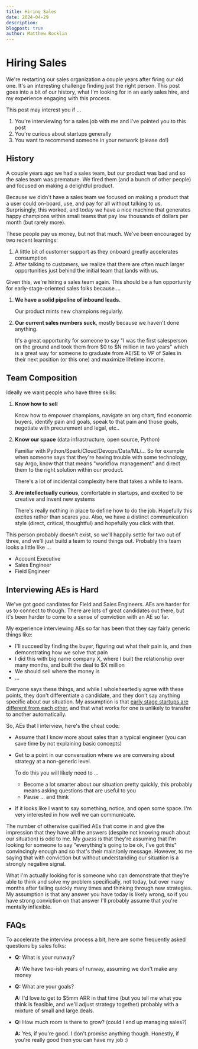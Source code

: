 ```yaml
---
title: Hiring Sales
date: 2024-04-29
description:
blogpost: true
author: Matthew Rocklin
---
```


Hiring Sales
============

We're restarting our sales organization a couple years after firing our old
one.  It's an interesting challenge finding just the right person.  This post
goes into a bit of our history, what I'm looking for in an early sales hire,
and my experience engaging with this process.

This post may interest you if ...

1.  You're interviewing for a sales job with me and I've pointed you to this post
2.  You're curious about startups generally
3.  You want to recommend someone in your network (please do!)

History
-------

A couple years ago we had a sales team, but our product was bad and so the
sales team was premature.  We fired them (and a bunch of other people) and
focused on making a delightful product.

Because we didn't have a sales team we focused on making a product that a user
could on-board, use, and pay for all without talking to us.  Surprisingly, this
worked, and today we have a nice machine that generates happy champions within
small teams that pay low thousands of dollars per month (but rarely more).

These people pay us money, but not that much.  We've been encouraged by two
recent learnings:

1.  A little bit of customer support as they onboard greatly accelerates consumption
2.  After talking to customers, we realize that there are often much larger
    opportunities just behind the initial team that lands with us.

Given this, we're hiring a sales team again.  This should be a fun opportunity
for early-stage-oriented sales folks because ...

1.  **We have a solid pipeline of inbound leads.**

    Our product mints new champions regularly.

2.  **Our current sales numbers suck**, mostly because we haven't done anything.

    It's a great opportunity for someone to say "I was the first salesperson on
    the ground and took them from $0 to $N million in two years" which is a
    great way for someone to graduate from AE/SE to VP of Sales in their next
    position (or this one) and maximize lifetime income.

Team Composition
----------------

Ideally we want people who have three skills:

1.  **Know how to sell**

    Know how to empower champions, navigate an org chart, find economic
    buyers, identify pain and goals, speak to that pain and those goals,
    negotiate with precurement and legal, etc..

2.  **Know our space** (data infrastructure, open source, Python)

    Familiar with Python/Spark/Cloud/Devops/Data/ML/...  So for example when
    someone says that they're having trouble with some technology, say Argo,
    know that that means "workflow management" and direct them to the right
    solution within our product.

    There's a lot of incidental complexity here that takes a while to learn.

3.  **Are intellectually curious**, comfortable in startups,  and excited to be
    creative and invent new systems

    There's really nothing in place to define how to do the job.  Hopefully
    this excites rather than scares you.  Also, we have a distinct
    communication style (direct, critical, thoughtful) and hopefully you click
    with that.

This person probably doesn't exist, so we'll happily settle for two out of
three, and we'll just build a team to round things out.  Probably this team
looks a little like ...

-  Account Executive
-  Sales Engineer
-  Field Engineer

Interviewing AEs is Hard
------------------------

We've got good candiates for Field and Sales Engineers.  AEs are harder for us
to connect to though.  There are lots of great candidates out there, but it's
been harder to come to a sense of conviction with an AE so far.

My experience interviewing AEs so far has been that they say fairly generic
things like:

-  I'll succeed by finding the buyer, figuring out what their pain is, and then
   demonstrating how we solve that pain
-  I did this with big name company X, where I built the relationship over many
   months, and built the deal to $X million
-  We should sell where the money is
-  ...

Everyone says these things, and while I wholeheartedly agree with these points,
they don't differentiate a candidate, and they don't say anything specific
about our situation.   My assumption is that [early stage startups are
different from each other](/think), and that what works for one is unlikely to
transfer to another automatically.

So, AEs that I interview, here's the cheat code:

-   Assume that I know more about sales than a typical engineer
    (you can save time by not explaining basic concepts)

-   Get to a point in our conversation where we are conversing about strategy
    at a non-generic level.

    To do this you will likely need to ...

    -   Become a lot smarter about our situation pretty quickly,
        this probably means asking questions that are useful to you
    -   Pause ... and think

-   If it looks like I want to say something, notice, and open some space.
    I'm very interested in how well we can communicate.

The number of otherwise qualified AEs that come in and give the impression that
they have all the answers (despite not knowing much about our situation) is odd
to me.  My *guess* is that they're assuming that I'm looking for someone to say
"everything's going to be ok, I've got this" convincingly enough and so that's
their main/only message. However, to me saying that with conviction but without
understanding our situation is a strongly negative signal.

What I'm actually looking for is someone who can demonstrate that they're able
to think and solve my problem specifically, not today, but over many months
after failing quickly many times and thinking through new strategies.  My
assumption is that any answer you have today is likely wrong, so if you have
strong conviction on that answer I'll probably assume that you're mentally
inflexible.

FAQs
----

To accelerate the interview process a bit, here are some frequently asked
questions by sales folks:

-   **Q:** What is your runway?

    **A:** We have two-ish years of runway, assuming we don't make any money

-   **Q:** What are your goals?

    **A:** I'd love to get to $5mm ARR in that time (but you tell me what you
    think is feasible, and we'll adjust strategy together) probably with a
    mixture of small and large deals.

-   **Q:** How much room is there to grow?  (could I end up managing sales?)

    **A:** Yes, if you're good.  I don't promise anything though.
    Honestly, if you're really good then you can have my job :)
